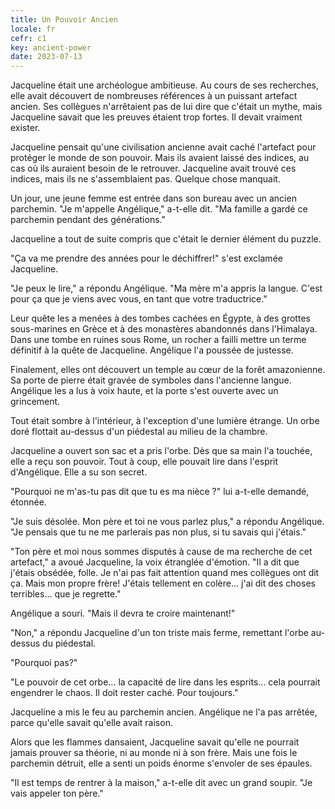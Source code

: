 ```yaml
---
title: Un Pouvoir Ancien
locale: fr
cefr: c1
key: ancient-power
date: 2023-07-13
---
```


Jacqueline était une archéologue ambitieuse. Au cours de ses recherches, elle avait découvert de nombreuses références à un puissant artefact ancien. Ses collègues n'arrêtaient pas de lui dire que c'était un mythe, mais Jacqueline savait que les preuves étaient trop fortes. Il devait vraiment exister.

Jacqueline pensait qu'une civilisation ancienne avait caché l'artefact pour protéger le monde de son pouvoir. Mais ils avaient laissé des indices, au cas où ils auraient besoin de le retrouver. Jacqueline avait trouvé ces indices, mais ils ne s'assemblaient pas. Quelque chose manquait.

Un jour, une jeune femme est entrée dans son bureau avec un ancien parchemin. "Je m'appelle Angélique," a-t-elle dit. "Ma famille a gardé ce parchemin pendant des générations."

Jacqueline a tout de suite compris que c'était le dernier élément du puzzle.

"Ça va me prendre des années pour le déchiffrer!" s'est exclamée Jacqueline.

"Je peux le lire," a répondu Angélique. "Ma mère m'a appris la langue. C'est pour ça que je viens avec vous, en tant que votre traductrice."

Leur quête les a menées à des tombes cachées en Égypte, à des grottes sous-marines en Grèce et à des monastères abandonnés dans l'Himalaya. Dans une tombe en ruines sous Rome, un rocher a failli mettre un terme définitif à la quête de Jacqueline. Angélique l'a poussée de justesse.

Finalement, elles ont découvert un temple au cœur de la forêt amazonienne. Sa porte de pierre était gravée de symboles dans l'ancienne langue. Angélique les a lus à voix haute, et la porte s'est ouverte avec un grincement.

Tout était sombre à l'intérieur, à l'exception d'une lumière étrange. Un orbe doré flottait au-dessus d'un piédestal au milieu de la chambre.

Jacqueline a ouvert son sac et a pris l'orbe. Dès que sa main l'a touchée, elle a reçu son pouvoir. Tout à coup, elle pouvait lire dans l'esprit d'Angélique. Elle a su son secret.

"Pourquoi ne m'as-tu pas dit que tu es ma nièce ?" lui a-t-elle demandé, étonnée.

"Je suis désolée. Mon père et toi ne vous parlez plus," a répondu Angélique. "Je pensais que tu ne me parlerais pas non plus, si tu savais qui j'étais."

"Ton père et moi nous sommes disputés à cause de ma recherche de cet artefact," a avoué Jacqueline, la voix étranglée d'émotion. "Il a dit que j'étais obsédée, folle. Je n'ai pas fait attention quand mes collègues ont dit ça. Mais mon propre frère! J'étais tellement en colère... j'ai dit des choses terribles... que je regrette."

Angélique a souri. "Mais il devra te croire maintenant!"

"Non," a répondu Jacqueline d'un ton triste mais ferme, remettant l'orbe au-dessus du piédestal.

"Pourquoi pas?"

"Le pouvoir de cet orbe... la capacité de lire dans les esprits... cela pourrait engendrer le chaos. Il doit rester caché. Pour toujours."

Jacqueline a mis le feu au parchemin ancien. Angélique ne l'a pas arrêtée, parce qu'elle savait qu'elle avait raison.

Alors que les flammes dansaient, Jacqueline savait qu'elle ne pourrait jamais prouver sa théorie, ni au monde ni à son frère. Mais une fois le parchemin détruit, elle a senti un poids énorme s'envoler de ses épaules.

"Il est temps de rentrer à la maison," a-t-elle dit avec un grand soupir. "Je vais appeler ton père."